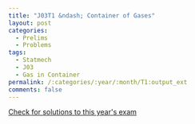 ```yaml
---
title: "J03T1 &ndash; Container of Gases"
layout: post
categories:
  - Prelims
  - Problems
tags:
  - Statmech
  - J03
  - Gas in Container
permalink: /:categories/:year/:month/T1:output_ext
comments: false
---
```

<object data="2003J1T.pdf" type="application/pdf" width="100%" height="500"></object>
<div class="message"><a href='https://princetonprelim.com/prelim/10/'>Check for solutions to this year's exam</a></div>